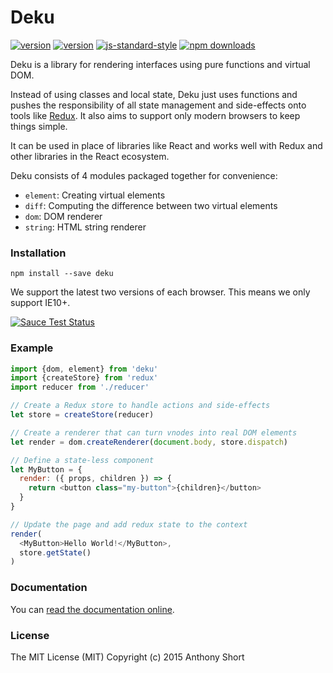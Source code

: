 # Deku

[![version](https://img.shields.io/travis/dekujs/deku.svg?style=flat-square)](https://travis-ci.org/dekujs/deku)
[![version](https://img.shields.io/npm/v/deku.svg?style=flat-square)](https://www.npmjs.com/package/deku)
[![js-standard-style](https://img.shields.io/badge/code%20style-standard-brightgreen.svg?style=flat-square)](https://github.com/feross/standard)
[![npm downloads](https://img.shields.io/npm/dm/deku.svg?style=flat-square)](https://www.npmjs.com/package/deku)

Deku is a library for rendering interfaces using pure functions and virtual DOM.

Instead of using classes and local state, Deku just uses functions and pushes the responsibility of all state management and side-effects onto tools like [Redux](http://redux.js.org/). It also aims to support only modern browsers to keep things simple.

It can be used in place of libraries like React and works well with Redux and other libraries in the React ecosystem.

Deku consists of 4 modules packaged together for convenience:

* `element`: Creating virtual elements
* `diff`: Computing the difference between two virtual elements
* `dom`: DOM renderer
* `string`: HTML string renderer

### Installation

```
npm install --save deku
```

We support the latest two versions of each browser. This means we only support IE10+.

[![Sauce Test Status](https://saucelabs.com/browser-matrix/deku.svg)](https://saucelabs.com/u/deku)

### Example

```js
import {dom, element} from 'deku'
import {createStore} from 'redux'
import reducer from './reducer'

// Create a Redux store to handle actions and side-effects
let store = createStore(reducer)

// Create a renderer that can turn vnodes into real DOM elements
let render = dom.createRenderer(document.body, store.dispatch)

// Define a state-less component
let MyButton = {
  render: ({ props, children }) => {
    return <button class="my-button">{children}</button>
  }
}

// Update the page and add redux state to the context
render(
  <MyButton>Hello World!</MyButton>,
  store.getState()
)
```

### Documentation

You can [read the documentation online](https://dekujs.github.io/deku).

### License

The MIT License (MIT) Copyright (c) 2015 Anthony Short
